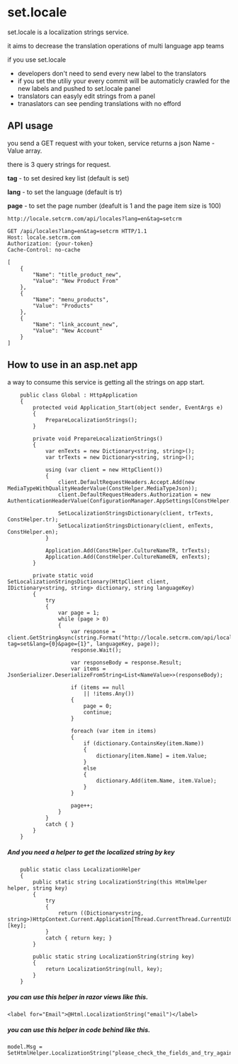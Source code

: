 set.locale
=========

set.locale is a localization strings service.

it aims to decrease the translation operations of multi language app teams

if you use set.locale

  - developers don't need to send every new label to the translators
  - if you set the utiliy your every commit will be automaticly crawled for the new labels and pushed to set.locale panel
  - translators can easyly edit strings from a panel
  - tranaslators can see pending translations with no efford
  
API usage
----

you send a GET request with your token, service returns a json Name - Value array.

there is 3 query strings for request.

**tag** - to set desired key list (default is set)

**lang** - to set the language (default is tr)

**page** - to set the page number (deafult is 1 and the page item size is 100)

```
http://locale.setcrm.com/api/locales?lang=en&tag=setcrm
```

```
GET /api/locales?lang=en&tag=setcrm HTTP/1.1
Host: locale.setcrm.com
Authorization: {your-token}
Cache-Control: no-cache
````

```
[
    {
        "Name": "title_product_new",
        "Value": "New Product From"
    },
    {
        "Name": "menu_products",
        "Value": "Products"
    },
    {
        "Name": "link_account_new",
        "Value": "New Account"
    }
]

```


How to use in an asp.net app
-----------

a way to consume this service is getting all the strings on app start.


```
    public class Global : HttpApplication
    {
        protected void Application_Start(object sender, EventArgs e)
        {
            PrepareLocalizationStrings();
        }
    
        private void PrepareLocalizationStrings()
        {
            var enTexts = new Dictionary<string, string>();
            var trTexts = new Dictionary<string, string>();
    
            using (var client = new HttpClient())
            {
                client.DefaultRequestHeaders.Accept.Add(new MediaTypeWithQualityHeaderValue(ConstHelper.MediaTypeJson));
                client.DefaultRequestHeaders.Authorization = new AuthenticationHeaderValue(ConfigurationManager.AppSettings[ConstHelper.LocaleApiKey]);
    
                SetLocalizationStringsDictionary(client, trTexts, ConstHelper.tr);
                SetLocalizationStringsDictionary(client, enTexts, ConstHelper.en);
            }
    
            Application.Add(ConstHelper.CultureNameTR, trTexts);
            Application.Add(ConstHelper.CultureNameEN, enTexts);
        }
    
        private static void SetLocalizationStringsDictionary(HttpClient client, IDictionary<string, string> dictionary, string languageKey)
        {
            try
            {
                var page = 1;
                while (page > 0)
                {
                    var response = client.GetStringAsync(string.Format("http://locale.setcrm.com/api/locales?tag=set&lang={0}&page={1}", languageKey, page));
                    response.Wait();
    
                    var responseBody = response.Result;
                    var items = JsonSerializer.DeserializeFromString<List<NameValue>>(responseBody);
    
                    if (items == null
                        || !items.Any())
                    {
                        page = 0;
                        continue;
                    }
    
                    foreach (var item in items)
                    {
                        if (dictionary.ContainsKey(item.Name))
                        {
                            dictionary[item.Name] = item.Value;
                        }
                        else
                        {
                            dictionary.Add(item.Name, item.Value);
                        }
                    }
    
                    page++;
                }
            }
            catch { }
        }
    }
```

##### And you need a helper to get the localized string by key

```
    public static class LocalizationHelper
    {
        public static string LocalizationString(this HtmlHelper helper, string key)
        {
            try
            {
                return ((Dictionary<string, string>)HttpContext.Current.Application[Thread.CurrentThread.CurrentUICulture.Name])[key];
            }
            catch { return key; }
        }

        public static string LocalizationString(string key)
        {
            return LocalizationString(null, key);
        }
    }
```

##### you can use this helper in razor views like this.


```
<label for="Email">@Html.LocalizationString("email")</label>
```


##### you can use this helper in code behind like this.


```
model.Msg = SetHtmlHelper.LocalizationString("please_check_the_fields_and_try_again");
```












